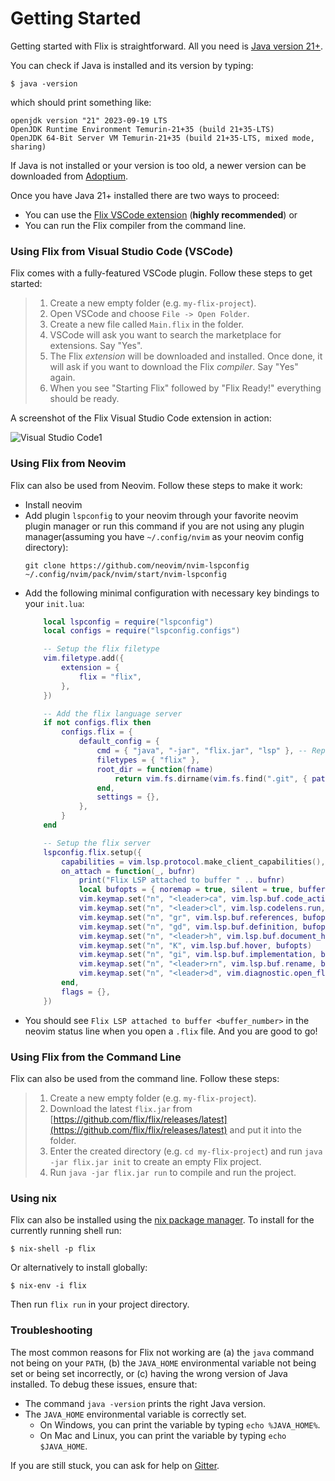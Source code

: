 # Getting Started

Getting started with Flix is straightforward. All you need is [Java version 21+](https://adoptium.net/temurin/releases/).

You can check if Java is installed and its version by typing:

```shell
$ java -version
```

which should print something like:

```
openjdk version "21" 2023-09-19 LTS
OpenJDK Runtime Environment Temurin-21+35 (build 21+35-LTS)
OpenJDK 64-Bit Server VM Temurin-21+35 (build 21+35-LTS, mixed mode, sharing)
```

If Java is not installed or your version is too old, a newer version can be
downloaded from [Adoptium](https://adoptium.net/temurin/releases/).

Once you have Java 21+ installed there are two ways to proceed:

- You can use the [Flix VSCode extension](https://marketplace.visualstudio.com/items?itemName=flix.flix) (__highly recommended__) or
- You can run the Flix compiler from the command line.

### Using Flix from Visual Studio Code (VSCode)

Flix comes with a fully-featured VSCode plugin. Follow these steps to get
started:

> 1. Create a new empty folder (e.g. `my-flix-project`).
> 2. Open VSCode and choose `File -> Open Folder`.
> 3. Create a new file called `Main.flix` in the folder. 
> 4. VSCode will ask you want to search the marketplace for extensions. Say "Yes".
> 5. The Flix _extension_ will be downloaded and installed. Once done, it will
>    ask if you want to download the Flix _compiler_. Say "Yes" again.
> 6. When you see "Starting Flix" followed by "Flix Ready!" everything should be ready.

A screenshot of the Flix Visual Studio Code extension in action:

![Visual Studio Code1](images/vscode1.png)

### Using Flix from Neovim

Flix can also be used from Neovim. Follow these steps to make it work:
- Install neovim
- Add plugin `lspconfig` to your neovim through your favorite neovim plugin manager or run this command if you are not using any plugin manager(assuming you have `~/.config/nvim` as your neovim config directory):
    ```shell
    git clone https://github.com/neovim/nvim-lspconfig ~/.config/nvim/pack/nvim/start/nvim-lspconfig
    ```
- Add the following minimal configuration with necessary key bindings to your `init.lua`:
    ```lua
        local lspconfig = require("lspconfig")
        local configs = require("lspconfig.configs")

        -- Setup the flix filetype
        vim.filetype.add({
            extension = {
                flix = "flix",
            },
        })

        -- Add the flix language server
        if not configs.flix then
            configs.flix = {
                default_config = {
                    cmd = { "java", "-jar", "flix.jar", "lsp" }, -- Replace with the actual path to your Flix jar
                    filetypes = { "flix" },
                    root_dir = function(fname)
                        return vim.fs.dirname(vim.fs.find(".git", { path = fname, upward = true })[1]) or vim.loop.cwd()
                    end,
                    settings = {},
                },
            }
        end

        -- Setup the flix server
        lspconfig.flix.setup({
            capabilities = vim.lsp.protocol.make_client_capabilities(),
            on_attach = function(_, bufnr)
                print("Flix LSP attached to buffer " .. bufnr)
                local bufopts = { noremap = true, silent = true, buffer = bufnr }
                vim.keymap.set("n", "<leader>ca", vim.lsp.buf.code_action, bufopts)
                vim.keymap.set("n", "<leader>cl", vim.lsp.codelens.run, bufopts)
                vim.keymap.set("n", "gr", vim.lsp.buf.references, bufopts)
                vim.keymap.set("n", "gd", vim.lsp.buf.definition, bufopts)
                vim.keymap.set("n", "<leader>h", vim.lsp.buf.document_highlight, bufopts)
                vim.keymap.set("n", "K", vim.lsp.buf.hover, bufopts)
                vim.keymap.set("n", "gi", vim.lsp.buf.implementation, bufopts)
                vim.keymap.set("n", "<leader>rn", vim.lsp.buf.rename, bufopts)
                vim.keymap.set("n", "<leader>d", vim.diagnostic.open_float, bufopts)
            end,
            flags = {},
        })
    ```
- You should see `Flix LSP attached to buffer <buffer_number>` in the neovim status line when you open a `.flix` file. And you are good to go!



### Using Flix from the Command Line

Flix can also be used from the command line. Follow these steps:

> 1. Create a new empty folder (e.g. `my-flix-project`).
> 2. Download the latest `flix.jar` from [https://github.com/flix/flix/releases/latest](https://github.com/flix/flix/releases/latest) and put it into the folder.
> 3. Enter the created directory (e.g. `cd my-flix-project`) and run `java -jar flix.jar init` to create an empty Flix project.
> 4. Run `java -jar flix.jar run` to compile and run the project.

### Using nix

Flix can also be installed using the [nix package manager](https://nixos.org/).
To install for the currently running shell run:

```shell
$ nix-shell -p flix
```

Or alternatively to install globally:

```shell
$ nix-env -i flix
```

Then run `flix run` in your project directory.

### Troubleshooting

The most common reasons for Flix not working are (a) the `java` command not
being on your `PATH`, (b) the `JAVA_HOME` environmental variable not being set
or being set incorrectly, or (c) having the wrong version of Java installed. To
debug these issues, ensure that:

- The command `java -version` prints the right Java version.
- The `JAVA_HOME` environmental variable is correctly set. 
    - On Windows, you can print the variable by typing `echo %JAVA_HOME%`.
    - On Mac and Linux, you can print the variable by typing `echo $JAVA_HOME`.

If you are still stuck, you can ask for help on [Gitter](https://gitter.im/flix/Lobby).
